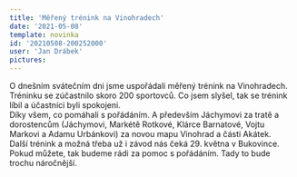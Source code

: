 ```yaml
---
title: 'Měřený trénink na Vinohradech'
date: '2021-05-08'
template: novinka
id: '20210508-200252000'
user: 'Jan Drábek'
pictures:
---
```

O dnešním svátečním dni jsme uspořádali měřený trénink na Vinohradech. Tréninku se zúčastnilo skoro 200 sportovců. Co jsem slyšel, tak se trénink líbil a účastníci byli spokojeni.  
Díky všem, co pomáhali s pořádáním. A především Jáchymovi za tratě a dorostencům (Jáchymovi, Markétě Rotkové, Klárce Barnatové, Vojtu Markovi a Adamu Urbánkovi) za novou mapu Vinohrad a části Akátek.  
Další trénink a možná třeba už i závod nás čeká 29. května v Bukovince. Pokud můžete, tak budeme rádi za pomoc s pořádáním. Tady to bude trochu náročnější.
